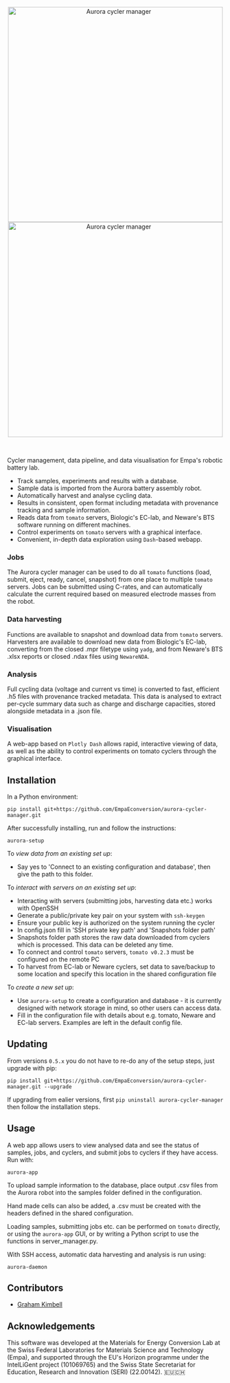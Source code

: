 <p align="center">
  <img src="https://github.com/user-attachments/assets/33a4416a-3fae-4bb3-acce-3862bc87a4a6#gh-light-mode-only" width="500" align="center" alt="Aurora cycler manager">
  <img src="https://github.com/user-attachments/assets/95845ec0-e155-4e4f-95d2-ab1c992de940#gh-dark-mode-only" width="500" align="center" alt="Aurora cycler manager">
</p>

</br>

Cycler management, data pipeline, and data visualisation for Empa's robotic battery lab.

- Track samples, experiments and results with a database.
- Sample data is imported from the Aurora battery assembly robot.
- Automatically harvest and analyse cycling data.
- Results in consistent, open format including metadata with provenance tracking and sample information.
- Reads data from `tomato` servers, Biologic's EC-lab, and Neware's BTS software running on different machines.
- Control experiments on `tomato` servers with a graphical interface.
- Convenient, in-depth data exploration using `Dash`-based webapp.

### Jobs

The Aurora cycler manager can be used to do all `tomato` functions (load, submit, eject, ready, cancel, snapshot) from one place to multiple `tomato` servers. Jobs can be submitted using C-rates, and can automatically calculate the current required based on measured electrode masses from the robot.

### Data harvesting

Functions are available to snapshot and download data from `tomato` servers. Harvesters are available to download new data from Biologic's EC-lab, converting from the closed .mpr filetype using `yadg`, and from Neware's BTS .xlsx reports or closed .ndax files using `NewareNDA`.

### Analysis

Full cycling data (voltage and current vs time) is converted to fast, efficient .h5 files with provenance tracked metadata. This data is analysed to extract per-cycle summary data such as charge and discharge capacities, stored alongside metadata in a .json file.

### Visualisation

A web-app based on `Plotly Dash` allows rapid, interactive viewing of data, as well as the ability to control experiments on tomato cyclers through the graphical interface.

## Installation

In a Python environment:

```
pip install git+https://github.com/EmpaEconversion/aurora-cycler-manager.git
```
After successfully installing, run and follow the instructions:
```
aurora-setup
```
To _view data from an existing set up_:
- Say yes to 'Connect to an existing configuration and database', then give the path to this folder.

To _interact with servers on an existing set up_:
- Interacting with servers (submitting jobs, harvesting data etc.) works with OpenSSH
- Generate a public/private key pair on your system with `ssh-keygen`
- Ensure your public key is authorized on the system running the cycler
- In config.json fill in 'SSH private key path' and 'Snapshots folder path'
- Snapshots folder path stores the raw data downloaded from cyclers which is processed. This data can be deleted any time.
- To connect and control `tomato` servers, `tomato v0.2.3` must be configured on the remote PC
- To harvest from EC-lab or Neware cyclers, set data to save/backup to some location and specify this location in the shared configuration file

To _create a new set up_: 
- Use `aurora-setup` to create a configuration and database - it is currently designed with network storage in mind, so other users can access data.
- Fill in the configuration file with details about e.g. tomato, Neware and EC-lab servers. Examples are left in the default config file.

## Updating

From versions `0.5.x` you do not have to re-do any of the setup steps, just upgrade with pip:
```
pip install git+https://github.com/EmpaEconversion/aurora-cycler-manager.git --upgrade
```
If upgrading from ealier versions, first `pip uninstall aurora-cycler-manager` then follow the installation steps.

## Usage

A web app allows users to view analysed data and see the status of samples, jobs, and cyclers, and submit jobs to cyclers if they have access. Run with:
```
aurora-app
```

To upload sample information to the database, place output .csv files from the Aurora robot into the samples folder defined in the configuration.

Hand made cells can also be added, a .csv must be created with the headers defined in the shared configuration.

Loading samples, submitting jobs etc. can be performed on `tomato` directly, or using the `aurora-app` GUI, or by writing a Python script to use the functions in server_manager.py.

With SSH access, automatic data harvesting and analysis is run using:
```
aurora-daemon
```

## Contributors

- [Graham Kimbell](https://github.com/g-kimbell)

## Acknowledgements

This software was developed at the Materials for Energy Conversion Lab at the Swiss Federal Laboratories for Materials Science and Technology (Empa), and supported through the EU's Horizon programme under the IntelLiGent project (101069765) and the Swiss State Secretariat for Education, Research and Innovation (SERI) (22.00142). 🇪🇺🇨🇭
